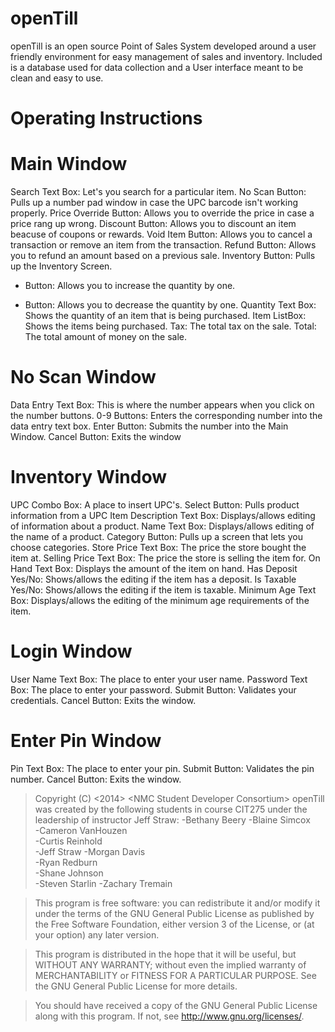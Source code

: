 openTill
========

openTill is an open source Point of Sales System developed around a user friendly environment for easy management of sales and inventory. Included is a database used for data collection and a User interface meant to be clean and easy to use.

Operating Instructions
======================
Main Window
===========
Search Text Box: Let's you search for a particular item.
No Scan Button: Pulls up a number pad window in case the UPC barcode isn't working properly.
Price Override Button: Allows you to override the price in case a price rang up wrong.
Discount Button: Allows you to discount an item beacuse of coupons or rewards.
Void Item Button: Allows you to cancel a transaction or remove an item from the transaction.
Refund Button: Allows you to refund an amount based on a previous sale.
Inventory Button: Pulls up the Inventory Screen.
+ Button: Allows you to increase the quantity by one.
- Button: Allows you to decrease the quantity by one.
Quantity Text Box: Shows the quantity of an item that is being purchased.
Item ListBox: Shows the items being purchased.
Tax: The total tax on the sale.
Total: The total amount of money on the sale.

No Scan Window
==============
Data Entry Text Box: This is where the number appears when you click on the number buttons.
0-9 Buttons: Enters the corresponding number into the data entry text box.
Enter Button: Submits the number into the Main Window.
Cancel Button: Exits the window

Inventory Window
================
UPC Combo Box: A place to insert UPC's.
Select Button: Pulls product information from a UPC
Item Description Text Box: Displays/allows editing of information about a product.
Name Text Box: Displays/allows editing of the name of a product.
Category Button: Pulls up a screen that lets you choose categories.
Store Price Text Box: The price the store bought the item at.
Selling Price Text Box: The price the store is selling the item for.
On Hand Text Box: Displays the amount of the item on hand.
Has Deposit Yes/No: Shows/allows the editing if the item has a deposit.
Is Taxable Yes/No: Shows/allows the editing if the item is taxable.
Minimum Age Text Box: Displays/allows the editing of the minimum age requirements of the item.

Login Window
============
User Name Text Box: The place to enter your user name.
Password Text Box: The place to enter your password.
Submit Button: Validates your credentials.
Cancel Button: Exits the window.

Enter Pin Window
================
Pin Text Box: The place to enter your pin.
Submit Button: Validates the pin number.
Cancel Button: Exits the window.

>Copyright (C) &lt;2014&gt;  &lt;NMC Student Developer Consortium&gt;
openTill was created by the following students in course CIT275 under the leadership of instructor Jeff Straw:
-Bethany Beery
-Blaine Simcox	
-Cameron VanHouzen	
-Curtis Reinhold	
-Jeff Straw	
-Morgan Davis	
-Ryan Redburn	
-Shane Johnson	
-Steven Starlin	
-Zachary Tremain

>This program is free software: you can redistribute it and/or modify
it under the terms of the GNU General Public License as published by
the Free Software Foundation, either version 3 of the License, or
(at your option) any later version.

>This program is distributed in the hope that it will be useful,
but WITHOUT ANY WARRANTY; without even the implied warranty of
MERCHANTABILITY or FITNESS FOR A PARTICULAR PURPOSE.  See the
GNU General Public License for more details.

>You should have received a copy of the GNU General Public License
along with this program.  If not, see <http://www.gnu.org/licenses/>.
